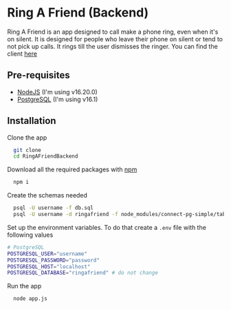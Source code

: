 # Ring A Friend (Backend)

Ring A Friend is an app designed to call make a phone ring, even when it's on silent. It is designed for people who leave their phone on silent or tend to not pick up calls. It rings till the user dismisses the ringer. You can find the client [here](https://github.com/joel122002/RingAFriend)

## Pre-requisites
- [NodeJS](https://nodejs.org/en/download/) (I'm using v16.20.0)
- [PostgreSQL](https://www.postgresql.org/download/) (I'm using v16.1)

## Installation
Clone the app

```bash
  git clone
  cd RingAFriendBackend
```

Download all the required packages with [npm](https://www.npmjs.com/)

```bash
  npm i
```

Create the schemas needed
```bash
  psql -U username -f db.sql
  psql -U username -d ringafriend -f node_modules/connect-pg-simple/table.sql 
```
Set up the environment variables. To do that create a `.env` file with the following values
```bash
# PostgreSQL
POSTGRESQL_USER="username"
POSTGRESQL_PASSWORD="password"
POSTGRESQL_HOST="localhost"
POSTGRESQL_DATABASE="ringafriend" # do not change
```
Run the app
```bash
  node app.js 
```


